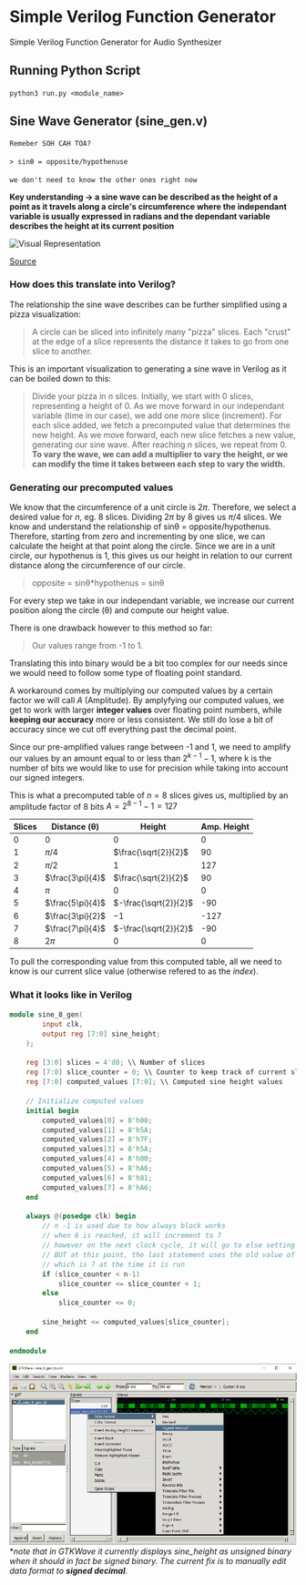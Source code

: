 # Simple Verilog Function Generator
 Simple Verilog Function Generator for Audio Synthesizer

## Running Python Script

`
    python3 run.py <module_name>
`

## Sine Wave Generator (sine_gen.v)

```
Remeber SOH CAH TOA?

> sinθ = opposite/hypothenuse

we don't need to know the other ones right now
```

**Key understanding -> a sine wave can be described as the height of a point as it travels along a circle's circumference where the independant variable is usually expressed in radians and the dependant variable describes the height at its current position**

![Visual Representation](https://upload.wikimedia.org/wikipedia/commons/8/85/Sinus-visualisation.gif)

[Source](https://commons.wikimedia.org/wiki/File:Sinus-visualisation.gif)

### How does this translate into Verilog?

The relationship the sine wave describes can be further simplified using a pizza visualization:

> A circle can be sliced into infinitely many "pizza" slices. Each "crust" at the edge of a slice represents the distance it takes to go from one slice to another.

This is an important visualization to generating a sine wave in Verilog as it can be boiled down to this:

> Divide your pizza in $n$ slices. Initially, we start with 0 slices, representing a height of 0. As we move forward in our independant variable (time in our case), we add one more slice (increment). For each slice added, we fetch a precomputed value that determines the new height. As we move forward, each new slice fetches a new value, generating our sine wave. After reaching $n$ slices, we repeat from 0. **To vary the wave, we can add a multiplier to vary the height, or we can modify the time it takes between each step to vary the width.** 

### Generating our precomputed values

We know that the circumference of a unit circle is $2\pi$. Therefore, we select a desired value for $n$, eg. 8 slices. Dividing $2\pi$ by 8 gives us $\pi$/4 slices. We know and understand the relationship of sinθ = opposite/hypothenus. Therefore, starting from zero and incrementing by one slice, we can calculate the height at that point along the circle. Since we are in a unit circle, our hypothenus is 1, this gives us our height in relation to our current distance along the circumference of our circle.

> opposite = sinθ*hypothenus = sinθ

For every step we take in our independant variable, we increase our current position along the circle (θ) and compute our height value.

There is one drawback however to this method so far:
> Our values range from -1 to 1.

Translating this into binary would be a bit too complex for our needs since we would need to follow some type of floating point standard.

A workaround comes by multiplying our computed values by a certain factor we will call $A$ (Amplitude). By amplyfying our computed values, we get to work with larger **integer values** over floating point numbers, while **keeping our accuracy** more or less consistent. We still do lose a bit of accuracy since we cut off everything past the decimal point.

Since our pre-amplified values range between -1 and 1, we need to amplify our values by an amount equal to or less than $2^{k-1}-1$, where k is the number of bits we would like to use for precision while taking into account our signed integers.

This is what a precomputed table of $n = 8$ slices gives us, multiplied by an amplitude factor of 8 bits $A = 2^{8-1}-1 = 127$

| Slices | Distance (θ) | Height| Amp. Height |
|--------|----|--------|----------------------|
|0|0|0|0
|1|$\pi$/4|$\frac{\sqrt{2}}{2}$|90
|2|$\pi$/2|1|127
|3|$\frac{3\pi}{4}$|$\frac{\sqrt{2}}{2}$|90
|4|$\pi$|0|0
|5|$\frac{5\pi}{4}$|$-\frac{\sqrt{2}}{2}$|-90
|6|$\frac{3\pi}{2}$|$-1$|-127
|7|$\frac{7\pi}{4}$|$-\frac{\sqrt{2}}{2}$|-90
|8|$2\pi$|0|0

To pull the corresponding value from this computed table, all we need to know is our current slice value (otherwise refered to as the *index*).

### What it looks like in Verilog

```verilog
module sine_8_gen(
        input clk,
        output reg [7:0] sine_height;
    );

    reg [3:0] slices = 4'd8; \\ Number of slices
    reg [7:0] slice_counter = 0; \\ Counter to keep track of current slices
    reg [7:0] computed_values [7:0]; \\ Computed sine height values

    // Initialize computed values
    initial begin
        computed_values[0] = 8'h00;
        computed_values[1] = 8'h5A;
        computed_values[2] = 8'h7F;
        computed_values[3] = 8'h5A;
        computed_values[4] = 8'h00;
        computed_values[5] = 8'hA6;
        computed_values[6] = 8'h81;
        computed_values[7] = 8'hA6;
    end

    always @(posedge clk) begin
        // n -1 is used due to how always block works
        // when 6 is reached, it will increment to 7
        // however on the next clock cycle, it will go to else setting it to 0
        // BUT at this point, the last statement uses the old value of slice_counter
        // which is 7 at the time it is run
        if (slice_counter < n-1) 
            slice_counter <= slice_counter + 1;
        else
            slice_counter <= 0;

        sine_height <= computed_values[slice_counter];
    end

endmodule
```
![alt text](GTKWaveSIneFix.png)
**note that in GTKWave it currently displays sine_height as unsigned binary when it should in fact be signed binary. The current fix is to manually edit data format to **signed decimal**.*



